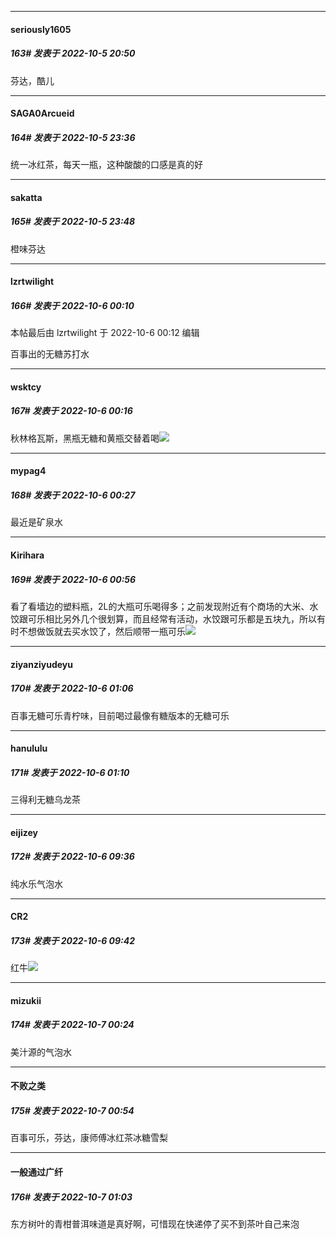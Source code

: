 

*****

####  seriously1605  
##### 163#       发表于 2022-10-5 20:50

芬达，酷儿



*****

####  SAGA0Arcueid  
##### 164#       发表于 2022-10-5 23:36

统一冰红茶，每天一瓶，这种酸酸的口感是真的好

*****

####  sakatta  
##### 165#       发表于 2022-10-5 23:48

橙味芬达

*****

####  lzrtwilight  
##### 166#       发表于 2022-10-6 00:10

 本帖最后由 lzrtwilight 于 2022-10-6 00:12 编辑 

百事出的无糖苏打水

*****

####  wsktcy  
##### 167#       发表于 2022-10-6 00:16

秋林格瓦斯，黑瓶无糖和黄瓶交替着喝<img src="https://static.saraba1st.com/image/smiley/face2017/057.png" referrerpolicy="no-referrer">

*****

####  mypag4  
##### 168#       发表于 2022-10-6 00:27

最近是矿泉水

*****

####  Kirihara  
##### 169#       发表于 2022-10-6 00:56

看了看墙边的塑料瓶，2L的大瓶可乐喝得多；之前发现附近有个商场的大米、水饺跟可乐相比另外几个很划算，而且经常有活动，水饺跟可乐都是五块九，所以有时不想做饭就去买水饺了，然后顺带一瓶可乐<img src="https://static.saraba1st.com/image/smiley/face2017/068.png" referrerpolicy="no-referrer">

*****

####  ziyanziyudeyu  
##### 170#       发表于 2022-10-6 01:06

百事无糖可乐青柠味，目前喝过最像有糖版本的无糖可乐

*****

####  hanululu  
##### 171#       发表于 2022-10-6 01:10

三得利无糖乌龙茶

*****

####  eijizey  
##### 172#       发表于 2022-10-6 09:36

纯水乐气泡水

*****

####  CR2  
##### 173#       发表于 2022-10-6 09:42

红牛<img src="https://static.saraba1st.com/image/smiley/face2017/003.png" referrerpolicy="no-referrer">



*****

####  mizukii  
##### 174#       发表于 2022-10-7 00:24

美汁源的气泡水



*****

####  不败之类  
##### 175#       发表于 2022-10-7 00:54

百事可乐，芬达，康师傅冰红茶冰糖雪梨



*****

####  一般通过广纤  
##### 176#       发表于 2022-10-7 01:03

东方树叶的青柑普洱味道是真好啊，可惜现在快递停了买不到茶叶自己来泡


